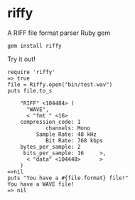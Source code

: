 riffy
=====

A RIFF file format parser Ruby gem

    gem install riffy

Try it out!

    require 'riffy'
    => true
    file = Riffy.open("bin/test.wav")
    puts file.to_s

        "RIFF" <104484> (
          "WAVE",
          < "fmt " <16>
        compression_code: 1
                channels: Mono
             Sample Rate: 48 kHz
                Bit Rate: 768 kbps
        bytes_per_sample: 2
         bits_per_sample: 16     >,
          < "data" <104448>      >
        )
    =>nil
    puts "You have a #{file.format} file!"
    You have a WAVE file!
    => nil

